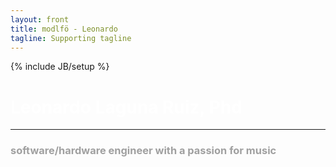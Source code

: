 ```yaml
---
layout: front
title: modlfö - Leonardo
tagline: Supporting tagline
---
```

{% include JB/setup %}

<style type="text/css">
  #wrap {
  	background-color: #000000;
    background: url(assets/images/back_alpha.png) center center fixed;
	-webkit-background-size: cover;
	-moz-background-size: cover;
	-o-background-size: cover;
	background-size: cover;
    width:100%;
    height: 100%;
  }
  .navbar {
    margin: 0px;
  }
  h1 {
    color : white;
  }
  h3 {
    color : #A0A0A0;
  }
</style>

# Leonardo Laguna Ruiz, Phd

---

### software/hardware engineer with a passion for music


